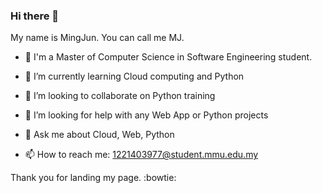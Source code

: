 ### Hi there 👋

My name is MingJun. You can call me MJ. 

- :school: I'm a Master of Computer Science in Software Engineering student.

- 🌱 I’m currently learning Cloud computing and Python 
- 👯 I’m looking to collaborate on Python training
- 🤔 I’m looking for help with any Web App or Python projects
- 💬 Ask me about Cloud, Web, Python
- 📫 How to reach me: 1221403977@student.mmu.edu.my

Thank you for landing my page.
:bowtie:
<!--**ThamMingJun/ThamMingJun** is a ✨ _special_ ✨ repository because its `README.md` (this file) appears on your GitHub profile.

Here are some ideas to get you started:

- 🌱 I’m currently learning Cloud computing and Python 
- 👯 I’m looking to collaborate on Python training
- 🤔 I’m looking for help with any Web App or Python projects
- 💬 Ask me about Cloud, Web, Python
- 📫 How to reach me: 1221403977@student.mmu.edu.my
- 😄 Pronouns: He/Him
- ⚡ Fun fact: I am a Psycholoy graduates. I also can play multiple music instruments since my secondary school.


My 2023 checklist: 
- Personal GitHub profile & contribution
- personal website with resume
- 10 years IT journey

-->
